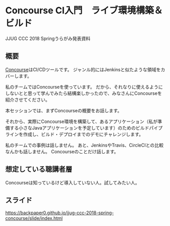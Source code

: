 # Concourse CI入門　ライブ環境構築＆ビルド

JJUG CCC 2018 Springうらがみ発表資料

## 概要

[Concourse](https://concourse-ci.org/)はCI/CDツールです。
ジャンル的にはJenkinsと似たような領域をカバーします。

私のチームではConcourseを使っています。
だから、それなりに使えるようにしないとと思って学んでみたら結構楽しかったので、みなさんにConcourseを紹介させてください。

本セッションでは、まずConcourseの概要をお話します。

それから、実際にConcourse環境を構築して、あるアプリケーション（私が準備する小さなJavaアプリケーションを予定しています）のためのビルドパイプラインを作成し、ビルド・デプロイまでのデモにチャレンジします。

私のチームでの事例は話しません。
あと、JenkinsやTravis、CircleCIとの比較なんかも話しません。
Concourseのことだけ話します。

## 想定している聴講者層

Concourseは知っているけど導入していない人。試してみたい人。

## スライド

https://backpaper0.github.io/jjug-ccc-2018-spring-concourse/slide/index.html

